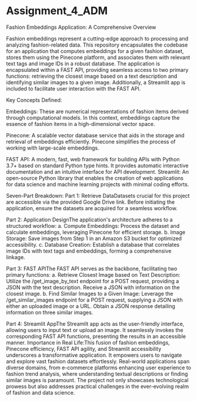 # Assignment_4_ADM

 
Fashion Embeddings Application: A Comprehensive Overview

Fashion embeddings represent a cutting-edge approach to processing and analyzing fashion-related data. This repository encapsulates the codebase for an application that computes embeddings for a given fashion dataset, stores them using the Pinecone platform, and associates them with relevant text tags and image IDs in a robust database. The application is encapsulated within a FAST API, providing seamless access to two primary functions: retrieving the closest image based on a text description and identifying similar images to a given image. Additionally, a Streamlit app is included to facilitate user interaction with the FAST API.

Key Concepts Defined:

Embeddings: These are numerical representations of fashion items derived through computational models. In this context, embeddings capture the essence of fashion items in a high-dimensional vector space.

Pinecone: A scalable vector database service that aids in the storage and retrieval of embeddings efficiently. Pinecone simplifies the process of working with large-scale embeddings.

FAST API: A modern, fast, web framework for building APIs with Python 3.7+ based on standard Python type hints. It provides automatic interactive documentation and an intuitive interface for API development.
Streamlit: An open-source Python library that enables the creation of web applications for data science and machine learning projects with minimal coding efforts.

Seven-Part Breakdown:
Part 1: Retrieve DataDatasets crucial for this project are accessible via the provided Google Drive link. Before initiating the application, ensure the datasets are acquired for a seamless workflow.

Part 2: Application DesignThe application's architecture adheres to a structured workflow:
a. Compute Embeddings: Process the dataset and calculate embeddings, leveraging Pinecone for efficient storage.
b. Image Storage: Save images from Step 1 in an Amazon S3 bucket for optimized accessibility.
c. Database Creation: Establish a database that correlates image IDs with text tags and embeddings, forming a comprehensive linkage.

Part 3: FAST APIThe FAST API serves as the backbone, facilitating two primary functions:
a. Retrieve Closest Image based on Text Description: Utilize the /get_image_by_text endpoint for a POST request, providing a JSON with the text description. Receive a JSON with information on the closest image.
b. Find Similar Images to a Given Image: Leverage the /get_similar_images endpoint for a POST request, supplying a JSON with either an uploaded image or a URL. Obtain a JSON response detailing information on three similar images.

Part 4: Streamlit AppThe Streamlit app acts as the user-friendly interface, allowing users to input text or upload an image. It seamlessly invokes the corresponding FAST API functions, presenting the results in an accessible manner.
Importance in Real Life:This fusion of fashion embeddings, Pinecone efficiency, FAST API agility, and Streamlit accessibility underscores a transformative application. It empowers users to navigate and explore vast fashion datasets effortlessly. Real-world applications span diverse domains, from e-commerce platforms enhancing user experience to fashion trend analysis, where understanding textual descriptions or finding similar images is paramount. The project not only showcases technological prowess but also addresses practical challenges in the ever-evolving realm of fashion and data science.

